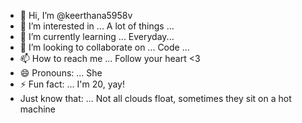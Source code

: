 - 👋 Hi, I’m @keerthana5958v 
- 👀 I’m interested in ... A lot of things ...
- 🌱 I’m currently learning ... Everyday... 
- 💞️ I’m looking to collaborate on ... Code ...  
- 📫 How to reach me ... Follow your heart <3 
- 😄 Pronouns: ... She 
- ⚡ Fun fact: ... I'm 20, yay!  
- Just know that: ... Not all clouds float, sometimes they sit on a hot machine 
 
<!---
keerthana5958v/keerthana5958v is a ✨ special ✨ repository because its `README.md` (this file) appears on your GitHub profile.
You can click the Preview link to take a look at your changes.
--->
